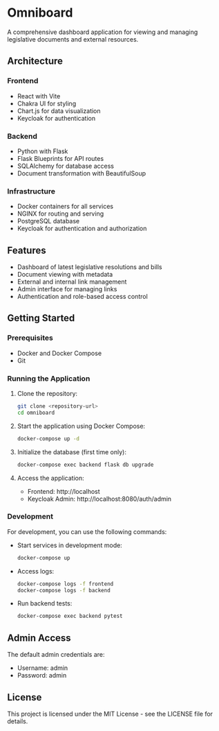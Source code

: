 # Omniboard

A comprehensive dashboard application for viewing and managing legislative documents and external resources.

## Architecture

### Frontend
- React with Vite
- Chakra UI for styling
- Chart.js for data visualization
- Keycloak for authentication

### Backend
- Python with Flask
- Flask Blueprints for API routes
- SQLAlchemy for database access
- Document transformation with BeautifulSoup

### Infrastructure
- Docker containers for all services
- NGINX for routing and serving
- PostgreSQL database
- Keycloak for authentication and authorization

## Features

- Dashboard of latest legislative resolutions and bills
- Document viewing with metadata
- External and internal link management
- Admin interface for managing links
- Authentication and role-based access control

## Getting Started

### Prerequisites

- Docker and Docker Compose
- Git

### Running the Application

1. Clone the repository:
   ```bash
   git clone <repository-url>
   cd omniboard
   ```

2. Start the application using Docker Compose:
   ```bash
   docker-compose up -d
   ```

3. Initialize the database (first time only):
   ```bash
   docker-compose exec backend flask db upgrade
   ```

4. Access the application:
   - Frontend: http://localhost
   - Keycloak Admin: http://localhost:8080/auth/admin

### Development

For development, you can use the following commands:

- Start services in development mode:
  ```bash
  docker-compose up
  ```

- Access logs:
  ```bash
  docker-compose logs -f frontend
  docker-compose logs -f backend
  ```

- Run backend tests:
  ```bash
  docker-compose exec backend pytest
  ```

## Admin Access

The default admin credentials are:

- Username: admin
- Password: admin

## License

This project is licensed under the MIT License - see the LICENSE file for details. 